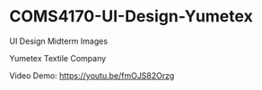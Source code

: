 # COMS4170-UI-Design-Yumetex
UI Design Midterm Images

Yumetex Textile Company

Video Demo: https://youtu.be/fmOJS82Orzg
